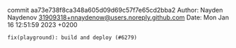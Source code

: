 commit aa73e738f8ca348a605d09d69c57f7e65cd2bba2
Author: Nayden Naydenov <31909318+nnaydenow@users.noreply.github.com>
Date:   Mon Jan 16 12:51:59 2023 +0200

    fix(playground): build and deploy (#6279)
